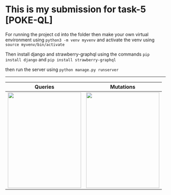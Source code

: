 # This is my submission for task-5 [POKE-QL]

For running the project cd into the folder then make your own virtual environment using
`python3 -m venv myvenv` and activate the venv using `source myvenv/bin/activate`

Then install django and strawberry-graphql using the commands `pip install django` and `pip install strawberry-graphql`

then run the server using `python manage.py runserver`
_____________________

| Queries | Mutations |
|---------|-----------|
|<img src="https://user-images.githubusercontent.com/89575829/212531784-7c417ea9-3917-4ffa-92c6-588e6dbec60d.jpg" width="230px" height="300px"/>|<img src="https://user-images.githubusercontent.com/89575829/212531897-46c349c5-4503-47bd-88a4-d49c26020953.jpg" width="230px" height="300px"/>|
